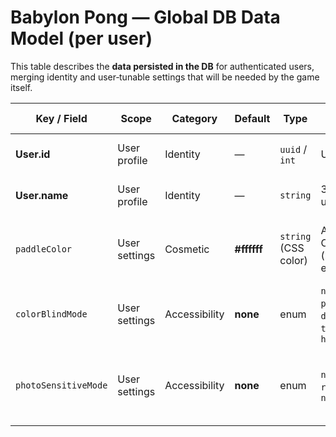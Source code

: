 # Babylon Pong — Global DB Data Model (per user)

This table describes the **data persisted in the DB** for authenticated users, merging identity and user‑tunable settings that will be needed by the game itself.

| Key / Field          | Scope         | Category      | Default     | Type                 | Range / Choices                                                    | Notes                                                                 | Persist in DB? |
| -------------------- | ------------- | ------------- | ----------- | -------------------- | ------------------------------------------------------------------ | --------------------------------------------------------------------- | -------------- |
| **User.id**          | User profile  | Identity      | —           | `uuid` / `int`       | Unique key                                                         | Primary key for authenticated users                                   | **Yes**        |
| **User.name**        | User profile  | Identity      | —           | `string`             | 3–16 chars, unique                                                 | Display name; shown in lobbies, tournaments                           | **Yes**        |
| `paddleColor`        | User settings | Cosmetic      | **#ffffff** | `string` (CSS color) | Any valid CSS color (hex, rgb, hsl, etc.)                          | Applied only to the player’s paddle. No effect on opponents’ paddles. | **Yes**        |
| `colorBlindMode`     | User settings | Accessibility | **none**    | enum                 | `none`, `protanopia`, `deuteranopia`, `tritanopia`, `highContrast` | Selects a **ColorFilterPreset** (shader/palette adjustments).         | **Yes**        |
| `photoSensitiveMode` | User settings | Accessibility | **none**    | enum                 | `none`, `reducedFX`, `noFlash`                                     | Selects a **FXPreset** that reduces or removes flashing/strobing FX.  | **Yes**        |
